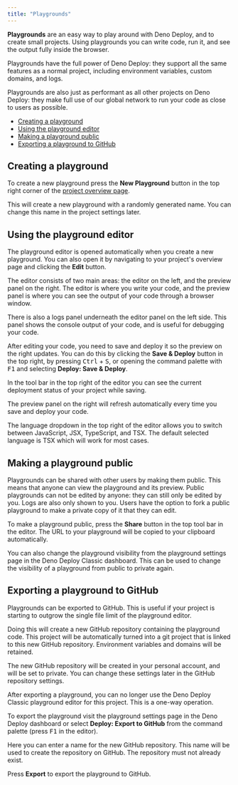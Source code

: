 ```yaml
---
title: "Playgrounds"
---
```


**Playgrounds** are an easy way to play around with Deno Deploy, and to create
small projects. Using playgrounds you can write code, run it, and see the output
fully inside the browser.

Playgrounds have the full power of Deno Deploy: they support all the same
features as a normal project, including environment variables, custom domains,
and logs.

Playgrounds are also just as performant as all other projects on Deno Deploy:
they make full use of our global network to run your code as close to users as
possible.

- [Creating a playground](#creating-a-playground)
- [Using the playground editor](#using-the-playground-editor)
- [Making a playground public](#making-a-playground-public)
- [Exporting a playground to GitHub](#exporting-a-playground-to-github)

## Creating a playground

To create a new playground press the **New Playground** button in the top right
corner of the [project overview page](https://dash.deno.com/projects).

This will create a new playground with a randomly generated name. You can change
this name in the project settings later.

## Using the playground editor

The playground editor is opened automatically when you create a new playground.
You can also open it by navigating to your project's overview page and clicking
the **Edit** button.

The editor consists of two main areas: the editor on the left, and the preview
panel on the right. The editor is where you write your code, and the preview
panel is where you can see the output of your code through a browser window.

There is also a logs panel underneath the editor panel on the left side. This
panel shows the console output of your code, and is useful for debugging your
code.

After editing your code, you need to save and deploy it so the preview on the
right updates. You can do this by clicking the **Save & Deploy** button in the
top right, by pressing <kbd>Ctrl</kbd> + <kbd>S</kbd>, or opening the command
palette with <kbd>F1</kbd> and selecting **Deploy: Save & Deploy**.

In the tool bar in the top right of the editor you can see the current
deployment status of your project while saving.

The preview panel on the right will refresh automatically every time you save
and deploy your code.

The language dropdown in the top right of the editor allows you to switch
between JavaScript, JSX, TypeScript, and TSX. The default selected language is
TSX which will work for most cases.

## Making a playground public

Playgrounds can be shared with other users by making them public. This means
that anyone can view the playground and its preview. Public playgrounds can not
be edited by anyone: they can still only be edited by you. Logs are also only
shown to you. Users have the option to fork a public playground to make a
private copy of it that they can edit.

To make a playground public, press the **Share** button in the top tool bar in
the editor. The URL to your playground will be copied to your clipboard
automatically.

You can also change the playground visibility from the playground settings page
in the Deno Deploy Classic dashboard. This can be used to change the visibility
of a playground from public to private again.

## Exporting a playground to GitHub

Playgrounds can be exported to GitHub. This is useful if your project is
starting to outgrow the single file limit of the playground editor.

Doing this will create a new GitHub repository containing the playground code.
This project will be automatically turned into a git project that is linked to
this new GitHub repository. Environment variables and domains will be retained.

The new GitHub repository will be created in your personal account, and will be
set to private. You can change these settings later in the GitHub repository
settings.

After exporting a playground, you can no longer use the Deno Deploy Classic
playground editor for this project. This is a one-way operation.

To export the playground visit the playground settings page in the Deno Deploy
dashboard or select **Deploy: Export to GitHub** from the command palette (press
<kbd>F1</kbd> in the editor).

Here you can enter a name for the new GitHub repository. This name will be used
to create the repository on GitHub. The repository must not already exist.

Press **Export** to export the playground to GitHub.
